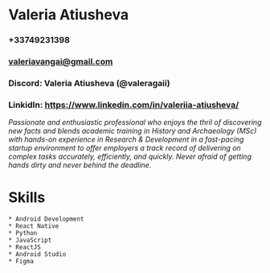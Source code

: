 # Valeria Atiusheva


### +33749231398
### valeriavangai@gmail.com
### Discord: Valeria Atiusheva (@valeragaii)
### LinkidIn: https://www.linkedin.com/in/valeriia-atiusheva/

*Passionate and enthusiastic professional who enjoys the thril of discovering new facts and blends academic training in History and Archaeology (MSc) with hands-on experience in Research & Development in a fast-pacing startup environment to offer employers a track record of delivering on complex tasks accurately, efficiently, and quickly. Never afraid of getting hands dirty and never behind the deadline.*

# Skills
    * Android Development
    * React Native
    * Python
    * JavaScript
    * ReactJS
    * Android Studio
    * Figma